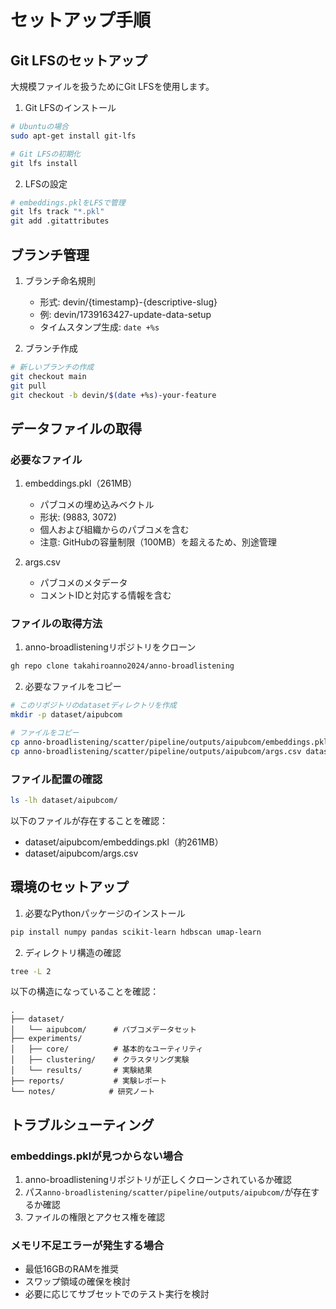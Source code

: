# セットアップ手順

## Git LFSのセットアップ
大規模ファイルを扱うためにGit LFSを使用します。

1. Git LFSのインストール
```bash
# Ubuntuの場合
sudo apt-get install git-lfs

# Git LFSの初期化
git lfs install
```

2. LFSの設定
```bash
# embeddings.pklをLFSで管理
git lfs track "*.pkl"
git add .gitattributes
```

## ブランチ管理
1. ブランチ命名規則
   - 形式: devin/{timestamp}-{descriptive-slug}
   - 例: devin/1739163427-update-data-setup
   - タイムスタンプ生成: `date +%s`

2. ブランチ作成
```bash
# 新しいブランチの作成
git checkout main
git pull
git checkout -b devin/$(date +%s)-your-feature
```

## データファイルの取得

### 必要なファイル
1. embeddings.pkl（261MB）
   - パブコメの埋め込みベクトル
   - 形状: (9883, 3072)
   - 個人および組織からのパブコメを含む
   - 注意: GitHubの容量制限（100MB）を超えるため、別途管理

2. args.csv
   - パブコメのメタデータ
   - コメントIDと対応する情報を含む

### ファイルの取得方法
1. anno-broadlisteningリポジトリをクローン
```bash
gh repo clone takahiroanno2024/anno-broadlistening
```

2. 必要なファイルをコピー
```bash
# このリポジトリのdatasetディレクトリを作成
mkdir -p dataset/aipubcom

# ファイルをコピー
cp anno-broadlistening/scatter/pipeline/outputs/aipubcom/embeddings.pkl dataset/aipubcom/
cp anno-broadlistening/scatter/pipeline/outputs/aipubcom/args.csv dataset/aipubcom/
```

### ファイル配置の確認
```bash
ls -lh dataset/aipubcom/
```

以下のファイルが存在することを確認：
- dataset/aipubcom/embeddings.pkl（約261MB）
- dataset/aipubcom/args.csv

## 環境のセットアップ
1. 必要なPythonパッケージのインストール
```bash
pip install numpy pandas scikit-learn hdbscan umap-learn
```

2. ディレクトリ構造の確認
```bash
tree -L 2
```

以下の構造になっていることを確認：
```
.
├── dataset/
│   └── aipubcom/      # パブコメデータセット
├── experiments/
│   ├── core/          # 基本的なユーティリティ
│   ├── clustering/    # クラスタリング実験
│   └── results/       # 実験結果
├── reports/           # 実験レポート
└── notes/            # 研究ノート
```

## トラブルシューティング
### embeddings.pklが見つからない場合
1. anno-broadlisteningリポジトリが正しくクローンされているか確認
2. パス`anno-broadlistening/scatter/pipeline/outputs/aipubcom/`が存在するか確認
3. ファイルの権限とアクセス権を確認

### メモリ不足エラーが発生する場合
- 最低16GBのRAMを推奨
- スワップ領域の確保を検討
- 必要に応じてサブセットでのテスト実行を検討
